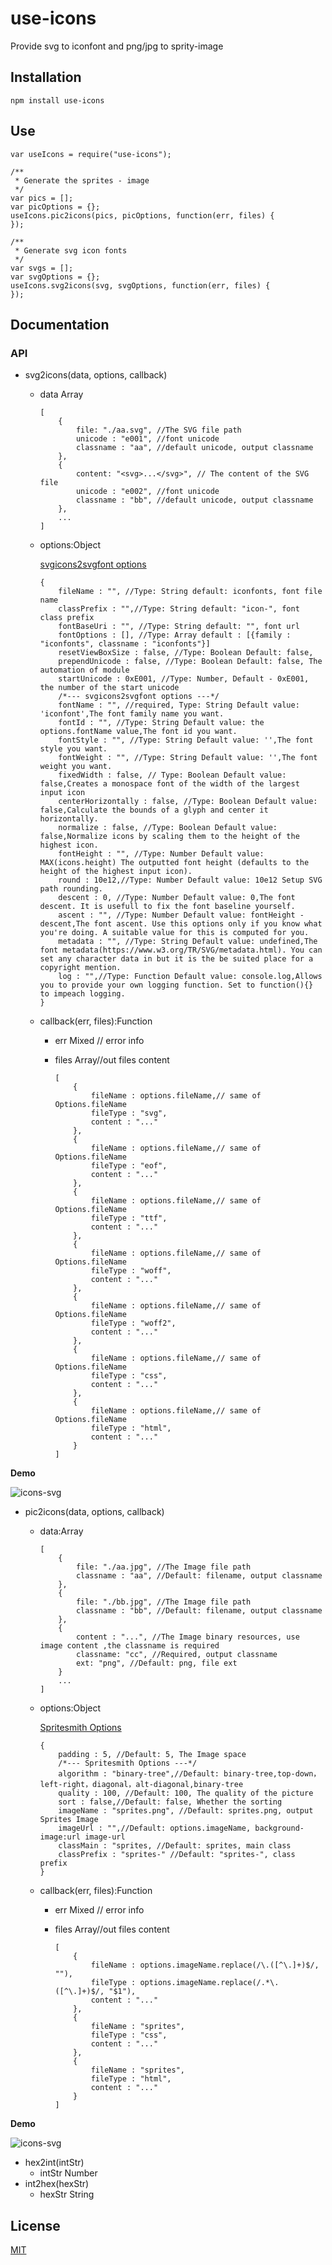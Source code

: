# use-icons
Provide svg  to iconfont and png/jpg to sprity-image


## Installation

`npm install use-icons`

## Use

```
var useIcons = require("use-icons");

/**
 * Generate the sprites - image
 */
var pics = []; 
var picOptions = {};
useIcons.pic2icons(pics, picOptions, function(err, files) {
});

/**
 * Generate svg icon fonts
 */
var svgs = [];
var svgOptions = {};
useIcons.svg2icons(svg, svgOptions, function(err, files) {
});
```

## Documentation

### API

* svg2icons(data, options, callback)
    * data Array
    
        ```
        [
            {
                file: "./aa.svg", //The SVG file path
                unicode : "e001", //font unicode
                classname : "aa", //default unicode, output classname
            },
            {
                content: "<svg>...</svg>", // The content of the SVG file
                unicode : "e002", //font unicode
                classname : "bb", //default unicode, output classname
            },
            ...
        ]
        ```
    * options:Object
        
        [svgicons2svgfont options](https://github.com/nfroidure/svgicons2svgfont#new-svgicons2svgfontstreamoptions)
    
        ```
        {
            fileName : "", //Type: String default: iconfonts, font file name
            classPrefix : "",//Type: String default: "icon-", font class prefix
            fontBaseUri : "", //Type: String default: "", font url
            fontOptions : [], //Type: Array default : [{family : "iconfonts", classname : "iconfonts"}]
            resetViewBoxSize : false, //Type: Boolean Default: false, 
            prependUnicode : false, //Type: Boolean Default: false, The automation of module
            startUnicode : 0xE001, //Type: Number, Default - 0xE001, the number of the start unicode
            /*--- svgicons2svgfont options ---*/
            fontName : "", //required, Type: String Default value: 'iconfont',The font family name you want.
            fontId : "", //Type: String Default value: the options.fontName value,The font id you want.
            fontStyle : "", //Type: String Default value: '',The font style you want.
            fontWeight : "", //Type: String Default value: '',The font weight you want.
            fixedWidth : false, // Type: Boolean Default value: false,Creates a monospace font of the width of the largest input icon
            centerHorizontally : false, //Type: Boolean Default value: false,Calculate the bounds of a glyph and center it horizontally.
            normalize : false, //Type: Boolean Default value: false,Normalize icons by scaling them to the height of the highest icon.
            fontHeight : "", //Type: Number Default value: MAX(icons.height) The outputted font height (defaults to the height of the highest input icon).
            round : 10e12,//Type: Number Default value: 10e12 Setup SVG path rounding.
            descent : 0, //Type: Number Default value: 0,The font descent. It is usefull to fix the font baseline yourself.
            ascent : "", //Type: Number Default value: fontHeight - descent,The font ascent. Use this options only if you know what you're doing. A suitable value for this is computed for you.
            metadata : "", //Type: String Default value: undefined,The font metadata(https://www.w3.org/TR/SVG/metadata.html). You can set any character data in but it is the be suited place for a copyright mention.
            log : "",//Type: Function Default value: console.log,Allows you to provide your own logging function. Set to function(){} to impeach logging.
        }
        ```
    * callback(err, files):Function
        * err Mixed // error info
        * files Array//out files content
        
            ```
            [
                {
                    fileName : options.fileName,// same of Options.fileName
                    fileType : "svg",
                    content : "..."
                },
                {
                    fileName : options.fileName,// same of Options.fileName
                    fileType : "eof",
                    content : "..."
                },
                {
                    fileName : options.fileName,// same of Options.fileName
                    fileType : "ttf",
                    content : "..."
                },
                {
                    fileName : options.fileName,// same of Options.fileName
                    fileType : "woff",
                    content : "..."
                },
                {
                    fileName : options.fileName,// same of Options.fileName
                    fileType : "woff2",
                    content : "..."
                },
                {
                    fileName : options.fileName,// same of Options.fileName
                    fileType : "css",
                    content : "..."
                },
                {
                    fileName : options.fileName,// same of Options.fileName
                    fileType : "html",
                    content : "..."
                }
            ]
            ```
  
 __Demo__
 
![icons-svg](./icons-svg.png)

* pic2icons(data, options, callback)
    * data:Array
    
        ```
        [
            {
                file: "./aa.jpg", //The Image file path
                classname : "aa", //Default: filename, output classname
            },
            {
                file: "./bb.jpg", //The Image file path
                classname : "bb", //Default: filename, output classname
            },
            {
                content : "...", //The Image binary resources, use image content ,the classname is required
                classname: "cc", //Required, output classname
                ext: "png", //Default: png, file ext
            }
            ...
        ]
        ```
    * options:Object
    
        [Spritesmith Options](https://github.com/Ensighten/spritesmith#algorithms)
    
        ```
        {
            padding : 5, //Default: 5, The Image space
            /*--- Spritesmith Options ---*/
            algorithm : "binary-tree",//Default: binary-tree,top-down，left-right，diagonal，alt-diagonal,binary-tree
            quality : 100, //Default: 100, The quality of the picture
            sort : false,//Default: false, Whether the sorting
            imageName : "sprites.png", //Default: sprites.png, output Sprites Image
            imageUrl : "",//Default: options.imageName, background-image:url image-url
            classMain : "sprites, //Default: sprites, main class
            classPrefix : "sprites-" //Default: "sprites-", class prefix
        }
        ```
    * callback(err, files):Function
        * err Mixed // error info
        * files Array//out files content
        
            ```
            [
                {
                    fileName : options.imageName.replace(/\.([^\.]+)$/, ""),
                    fileType : options.imageName.replace(/.*\.([^\.]+)$/, "$1"),
                    content : "..."
                },
                {
                    fileName : "sprites",
                    fileType : "css",
                    content : "..."
                },
                {
                    fileName : "sprites",
                    fileType : "html",
                    content : "..."
                }
            ]
            ```
    
 __Demo__
 
![icons-svg](./icons-sprites.png)

* hex2int(intStr)
    * intStr Number
* int2hex(hexStr)
    * hexStr String
    
## License

[MIT](./LICENSE)